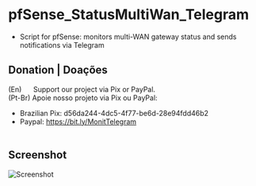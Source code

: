 # pfSense_StatusMultiWan_Telegram
- Script for pfSense: monitors multi-WAN gateway status and sends notifications via Telegram 


## Donation | Doações

(En)      Support our project via Pix or PayPal. <br />
(Pt-Br) Apoie nosso projeto via Pix ou PayPal: <br />

- Brazilian Pix: d56da244-4dc5-4f77-be6d-28e94fdd46b2 <br />
- Paypal:  https://bit.ly/MonitTelegram <br /><br />


## Screenshot
![Screenshot](https://github.com/macielmeireles/OpnSense-MultiWan-Telegram/blob/main/screenshot.jpg)




